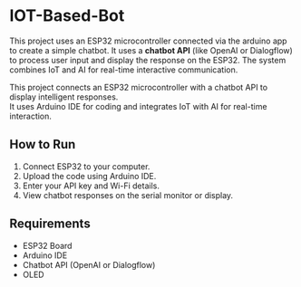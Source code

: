 # IOT-Based-Bot
This project uses an ESP32 microcontroller connected via the arduino app to create a simple chatbot. It uses a **chatbot API** (like OpenAI or Dialogflow) to process user input and display the response on the ESP32. The system combines IoT and AI for real-time interactive communication.



This project connects an ESP32 microcontroller with a chatbot API to display intelligent responses.  
It uses Arduino IDE for coding and integrates IoT with AI for real-time interaction.

## How to Run
1. Connect ESP32 to your computer.
2. Upload the code using Arduino IDE.
3. Enter your API key and Wi-Fi details.
4. View chatbot responses on the serial monitor or display.

## Requirements
- ESP32 Board
- Arduino IDE
- Chatbot API (OpenAI or Dialogflow)
- OLED
  

